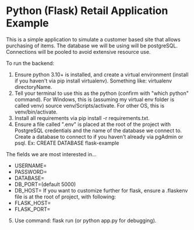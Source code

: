 # Python (Flask) Retail Application Example
This is a simple application to simulate a customer based site that allows purchasing of items.
The database we will be using will be postgreSQL. Connections will be pooled to avoid extensive resource use.

To run the backend:
1. Ensure python 3.10+ is installed, and create a virtual environment (install if you haven't via pip install virtualenv). Something like: virtualenv directoryName.
2. Tell your terminal to use this as the python (confirm with "which python" command). For Windows, this is (assuming my virtual env folder is called venv) source venv/Scripts/activate. For other OS, this is venv/bin/activate.
3. Install all requirements via pip install -r requirements.txt.
4. Ensure a file called ".env" is placed at the root of the project with PostgreSQL credentials and the name of the database we connect to. Create a database to connect to if you haven't already via pgAdmin or psql. Ex: CREATE DATABASE flask-example

The fields we are most interested in...
- USERNAME=
- PASSWORD=
- DATABASE=
- DB_PORT=(default 5000)
- DB_HOST=
If you want to customize further for flask, ensure a .flaskenv file is at the root of project, with following:
- FLASK_HOST=
- FLASK_PORT=

5. Use command: flask run (or python app.py for debugging).